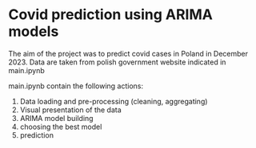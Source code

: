 # Covid prediction using ARIMA models

The aim of the project was to predict covid cases in Poland in December 2023. 
Data are taken from polish government website indicated in main.ipynb

main.ipynb contain the following actions:
1. Data loading and pre-processing (cleaning, aggregating)
2. Visual presentation of the data
3. ARIMA model building
4. choosing the best model
5. prediction
